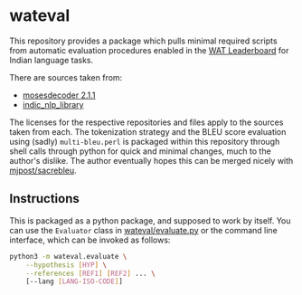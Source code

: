 # wateval

This repository provides a package which pulls minimal required scripts
from automatic evaluation procedures enabled in the [WAT
Leaderboard](http://lotus.kuee.kyoto-u.ac.jp/WAT/evaluation/index.html)
for Indian language tasks.

There are sources taken from:

* [mosesdecoder 2.1.1](https://github.com/moses-smt/mosesdecoder/tree/RELEASE-2.1.1)
* [indic_nlp_library](https://github.com/anoopkunchukuttan/indic_nlp_library)

The licenses for the respective repositories and files apply to the
sources taken from each. The tokenization strategy and the BLEU score
evaluation using (sadly) `multi-bleu.perl` is packaged within this
repository through shell calls through python for quick and minimal
changes, much to the author's dislike. The author eventually hopes this
can be merged nicely with
[mjpost/sacrebleu](https://github.com/mjpost/sacrebleu).

## Instructions

This is packaged as a python package, and supposed to work by itself.
You can use the `Evaluator` class in
[wateval/evaluate.py](./wateval/evaluate.py) or the command line
interface, which can be invoked as follows:

```bash
python3 -m wateval.evaluate \
    --hypothesis [HYP] \
    --references [REF1] [REF2] ... \
    [--lang [LANG-ISO-CODE]]
```

